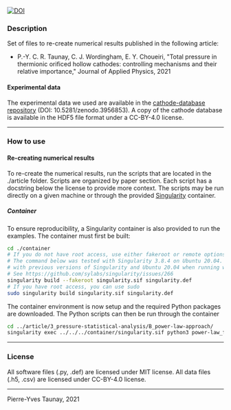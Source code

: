 [![DOI](https://zenodo.org/badge/DOI/10.5281/zenodo.5765632.svg)](https://doi.org/10.5281/zenodo.5765632)

### Description
Set of files to re-create numerical results published in the following article:

* P.-Y. C. R. Taunay, C. J. Wordingham, E. Y. Choueiri, 
"Total pressure in thermionic orificed hollow cathodes: controlling mechanisms and their 
relative importance," 
Journal of Applied Physics, 2021

#### Experimental data
The experimental data we used are available in the [cathode-database repository](https://github.com/eppdyl/cathode-database) 
(DOI: 10.5281/zenodo.3956853). A copy of the cathode database is available in the HDF5 file format
under a CC-BY-4.0 license.

---
### How to use

#### Re-creating numerical results
To re-create the numerical results, run the scripts that are located in the ./article folder. 
Scripts are organized by paper section. 
Each script has a docstring below the license to provide more context. 
The scripts may be run directly on a given machine or through the provided 
[Singularity](https://sylabs.io/) container.

##### Container 
To ensure reproducibility, a Singularity container is also provided to run the examples.
The container must first be built:

```bash
cd ./container
# If you do not have root access, use either fakeroot or remote options. See Singularity docs
# The command below was tested with Singularity 3.8.4 on Ubuntu 20.04. There seems to be an issue 
# with previous versions of Singularity and Ubuntu 20.04 when running with fakeroot.
# See https://github.com/sylabs/singularity/issues/266
singularity build --fakeroot singularity.sif singularity.def
# If you have root access, you can use sudo
sudo singularity build singularity.sif singularity.def
```

The container environment is now setup and the required Python packages are downloaded. The Python 
scripts can then be run through the container 

```bash
cd ../article/3_pressure-statistical-analysis/B_power-law-approach/
singularity exec ../../../container/singularity.sif python3 power-law_fit.py
``` 

---
### License
All software files (.py, .def) are licensed under MIT license.
All data files (.h5, .csv) are licensed under CC-BY-4.0 license. 

---
Pierre-Yves Taunay, 2021
